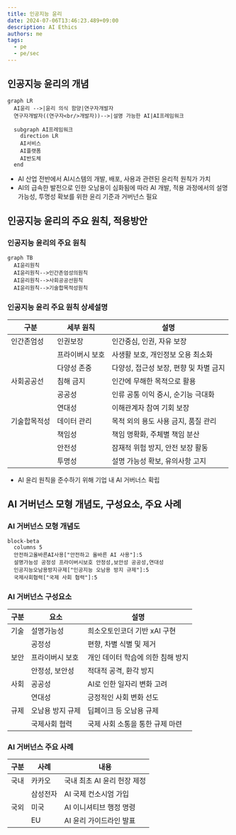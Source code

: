 ```yaml
---
title: 인공지능 윤리
date: 2024-07-06T13:46:23.489+09:00
description: AI Ethics
authors: me
tags:
  - pe
  - pe/sec
---
```


## 인공지능 윤리의 개념

```mermaid
graph LR
  AI윤리 -->|윤리 의식 함양|연구자개발자
  연구자개발자((연구자<br/>개발자))-->|설명 가능한 AI|AI프레임워크

  subgraph AI프레임워크
    direction LR
    AI서비스
    AI플랫폼
    AI반도체
  end
```

- AI 산업 전반에서 AI시스템의 개발, 배포, 사용과 관련된 윤리적 원칙가 가치
- AI의 급속한 발전으로 인한 오남용이 심화됨에 따라 AI 개발, 적용 과정에서의 설명가능성, 투명성 확보를 위한 윤리 기준과 거버넌스 필요

## 인공지능 윤리의 주요 원칙, 적용방안

### 인공지능 윤리의 주요 원칙

```mermaid
graph TB
  AI윤리원칙
  AI윤리원칙-->인간존엄성의원칙
  AI윤리원칙-->사회공공선원칙
  AI윤리원칙-->기술합목적성원칙
```

### 인공지능 윤리 주요 원칙 상세설명

| 구분 | 세부 원칙 | 설명 |
| --- | --- | --- |
| 인간존엄성 | 인권보장 | 인간중심, 인권, 자유 보장 |
| | 프라이버시 보호 | 사생활 보호, 개인정보 오용 최소화 |
| | 다양성 존중 | 다양성, 접근성 보장, 편향 및 차별 금지 |
| 사회공공선 | 침해 금지 | 인간에 무해한 목적으로 활용 |
| | 공공성 | 인류 공통 이익 중시, 순기능 극대화 |
| | 연대성 | 이해관계자 참여 기회 보장 |
| 기술합목적성 | 데이터 관리 | 목적 외의 용도 사용 금지, 품질 관리 |
| | 책임성 | 책임 명확화, 주체별 책임 분산 |
| | 안전성 | 잠재적 위험 방지, 안전 보장 활동 |
| | 투명성 | 설명 가능성 확보, 유의사항 고지 |

- AI 윤리 원칙을 준수하기 위해 기업 내 AI 거버너스 확립

## AI 거버넌스 모형 개념도, 구성요소, 주요 사례

### AI 거버넌스 모형 개념도

```mermaid
block-beta
  columns 5
  안전하고올바른AI사용["안전하고 올바른 AI 사용"]:5
  설명가능성 공정성 프라이버시보호 안정성,보안성 공공성,연대성
  인공지능오남용방지규제["인공지능 오남용 방지 규제"]:5
  국제사회협력["국제 사회 협력"]:5
```

### AI 거버넌스 구성요소

| 구분 | 요소 | 설명 |
| --- | --- | --- |
| 기술 | 설명가능성 | 희소오토인코더 기반 xAI 구현 |
| | 공정성 | 편향, 차별 식별 및 제거 |
| 보안 | 프라이버시 보호 | 개인 데이터 학습에 의한 침해 방지 |
| | 안정성, 보안성 | 적대적 공격, 환각 방지 |
| 사회 | 공공성 | AI로 인한 일자리 변화 고려 |
| | 연대성 | 긍정적인 사회 변화 선도 |
| 규제 | 오남용 방지 규제 | 딥페이크 등 오남용 규제 |
| | 국제사회 협력 | 국제 사회 소통을 통한 규제 마련 |

### AI 거버넌스 주요 사례

| 구분 | 사례 | 내용 |
| --- | --- | --- |
| 국내 | 카카오 | 국내 최초 AI 윤리 헌장 제정 |
| | 삼성전자 | AI 국제 컨소시엄 가입 |
| 국외 | 미국 | AI 이니셔티브 행정 명령 |
| | EU | AI 윤리 가이드라인 발표 |

